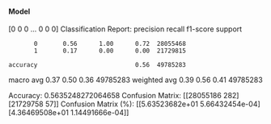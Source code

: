 #### Model
[0 0 0 ... 0 0 0]
Classification Report:
              precision    recall  f1-score   support

           0       0.56      1.00      0.72  28055468
           1       0.17      0.00      0.00  21729815

    accuracy                           0.56  49785283
   macro avg       0.37      0.50      0.36  49785283
weighted avg       0.39      0.56      0.41  49785283

Accuracy: 0.5635248272064658
Confusion Matrix:
[[28055186      282]
 [21729758       57]]
Confusion Matrix (%):
[[5.63523682e+01 5.66432454e-04]
 [4.36469508e+01 1.14491666e-04]]
